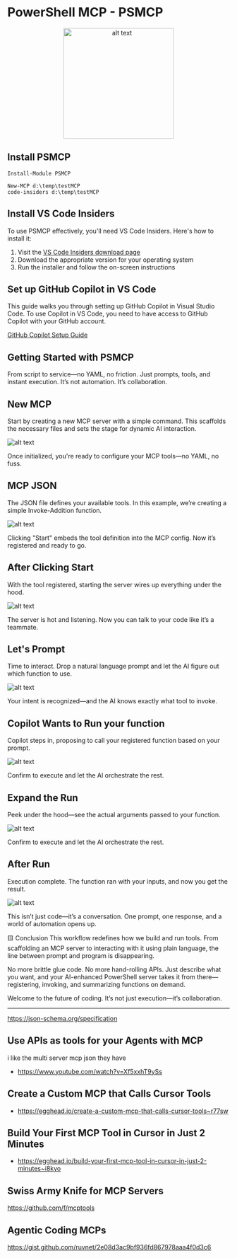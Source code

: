 # PowerShell MCP - PSMCP

<p align="center">
    <img src="media/mcp-logo.png" alt="alt text" width="250" height="250"/>
</p>

## Install PSMCP

```
Install-Module PSMCP 

New-MCP d:\temp\testMCP
code-insiders d:\temp\testMCP
```

## Install VS Code Insiders

To use PSMCP effectively, you'll need VS Code Insiders. Here's how to install it:

1. Visit the [VS Code Insiders download page](https://code.visualstudio.com/insiders/)
2. Download the appropriate version for your operating system
3. Run the installer and follow the on-screen instructions


## Set up GitHub Copilot in VS Code
This guide walks you through setting up GitHub Copilot in Visual Studio Code. To use Copilot in VS Code, you need to have access to GitHub Copilot with your GitHub account.

[GitHub Copilot Setup Guide](https://code.visualstudio.com/docs/copilot/setup)


## Getting Started with PSMCP

From script to service—no YAML, no friction. Just prompts, tools, and instant execution.
It’s not automation. It’s collaboration.

## New MCP

Start by creating a new MCP server with a simple command. This scaffolds the necessary files and sets the stage for dynamic AI interaction.

![alt text](media/01-New-MCP.png)

Once initialized, you're ready to configure your MCP tools—no YAML, no fuss.


## MCP JSON

The JSON file defines your available tools. In this example, we’re creating a simple Invoke-Addition function.

![alt text](media/02-MCP-JSON.png)

Clicking "Start" embeds the tool definition into the MCP config. Now it’s registered and ready to go.

## After Clicking Start
With the tool registered, starting the server wires up everything under the hood.


![alt text](media/03-Running.png)

The server is hot and listening. Now you can talk to your code like it’s a teammate.

## Let's Prompt

Time to interact. Drop a natural language prompt and let the AI figure out which function to use.

![alt text](media/04-Prompt.png)

Your intent is recognized—and the AI knows exactly what tool to invoke.

## Copilot Wants to Run your function

Copilot steps in, proposing to call your registered function based on your prompt.

![alt text](media/05-InvokeAddition.png)

Confirm to execute and let the AI orchestrate the rest.

## Expand the Run
Peek under the hood—see the actual arguments passed to your function.

![alt text](media/06-ExpandRun.png)

Confirm to execute and let the AI orchestrate the rest.

## After Run
Execution complete. The function ran with your inputs, and now you get the result.

![alt text](media/07-AfterRun.png)

This isn’t just code—it’s a conversation. One prompt, one response, and a world of automation opens up.

🟨 Conclusion
This workflow redefines how we build and run tools. From scaffolding an MCP server to interacting with it using plain language, the line between prompt and program is disappearing.

No more brittle glue code. No more hand-rolling APIs. Just describe what you want, and your AI-enhanced PowerShell server takes it from there—registering, invoking, and summarizing functions on demand.

Welcome to the future of coding.
It’s not just execution—it’s collaboration.

----


https://json-schema.org/specification

## Use APIs as tools for your Agents with MCP

i like the multi server mcp json they have

- https://www.youtube.com/watch?v=Xf5xxhT9ySs


## Create a Custom MCP that Calls Cursor Tools
- https://egghead.io/create-a-custom-mcp-that-calls-cursor-tools~r77sw

## Build Your First MCP Tool in Cursor in Just 2 Minutes
- https://egghead.io/build-your-first-mcp-tool-in-cursor-in-just-2-minutes~i8kyo

## Swiss Army Knife for MCP Servers
https://github.com/f/mcptools

## Agentic Coding MCPs

https://gist.github.com/ruvnet/2e08d3ac9bf936fd867978aaa4f0d3c6